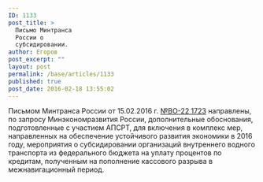 ```yaml
---
ID: 1133
post_title: >
  Письмо Минтранса
  России о
  субсидировании.
author: Егоров
post_excerpt: ""
layout: post
permalink: /base/articles/1133
published: true
post_date: 2016-02-18 13:55:02
---
```

Письмом Минтранса России от 15.02.2016 г. <a href="http://www.apsrt.ru/wp-content/uploads/2016/02/№ВО-22-1723.pdf">№ВО-22 1723</a> направлены, по запросу Минэкономразвития России, дополнительные обоснования, подготовленные с участием АПСРТ, для включения в комплекс мер, направленных на обеспечение устойчивого развития экономики в 2016 году, мероприятия о субсидировании организаций внутреннего водного транспорта из федерального бюджета на уплату процентов по кредитам, полученным на пополнение кассового разрыва в межнавигационный период.